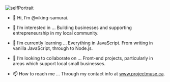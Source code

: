 ![selfPortrait](https://user-images.githubusercontent.com/40673005/185241972-4a09d01b-5560-4a54-a7c5-7b052526a286.jpg)
- 👋 Hi, I’m @viking-samurai.

- 👀 I’m interested in ...
      Building businesses and supporting entrepreneurship in my local community.
      
- 🌱 I’m currently learning ...
      Everything in JavaScript.  From writing in vanilla JavaScript, through to Node.js.
      
- 💞️ I’m looking to collaborate on ...
      Front-end projects, particularly in areas which support local small businesses.
      
- 📫 How to reach me ...
      Through my contact info at www.projectmuse.ca.
      
<!---
viking-samurai/viking-samurai is a ✨ special ✨ repository because its `README.md` (this file) appears on your GitHub profile.
You can click the Preview link to take a look at your changes.
--->
